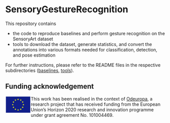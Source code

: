 # SensoryGestureRecognition
This repository contains
- the code to reproduce baselines and perform gesture recognition on the SensoryArt dataset
- tools to download the dataset, generate statistics, and convert the annotations into various formats needed for classification, detection, and pose estimation

For further instructions, please refer to the README files in the respective subdirectories ([baselines](baselines/README.md), [tools](tools/README.md)).

## Funding acknowledgement

<img src="https://github.com/Odeuropa/.github/raw/main/profile/eu-logo.png" width="80" height="54" align="left" alt="EU logo" />

This work has been realised in the context of [Odeuropa](https://odeuropa.eu/), a research project that has received funding from the European Union’s Horizon 2020 research and innovation programme under grant agreement No. 101004469.
